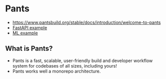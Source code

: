 # Pants
- https://www.pantsbuild.org/stable/docs/introduction/welcome-to-pants
- [FastAPI example](https://gitlab.com/afiorillo/pants-with-fastapi)
- [ML example](https://neptune.ai/blog/organizing-ml-monorepo-with-pants)

## What is Pants?
- Pants is a fast, scalable, user-friendly build and developer workflow system for codebases of all sizes, including yours!
- Pants works well a monorepo architecture.